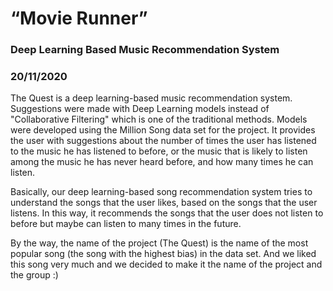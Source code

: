 # “Movie Runner”


### Deep Learning Based Music Recommendation System

### 20/11/2020


The Quest is a deep learning-based music recommendation system. Suggestions were made with Deep Learning models instead of "Collaborative Filtering" which is one of the traditional methods. Models were developed using the Million Song data set for the project. It provides the user with suggestions about the number of times the user has listened to the music he has listened to before, or the music that is likely to listen among the music he has never heard before, and how many times he can listen.

Basically, our deep learning-based song recommendation system tries to understand the songs that the user likes, based on the songs that the user listens. In this way, it recommends the songs that the user does not listen to before but maybe can listen to many times in the future.

By the way, the name of the project (The Quest) is the name of the most popular song (the song with the highest bias) in the data set. And we liked this song very much and we decided to make it the name of the project and the group :)
